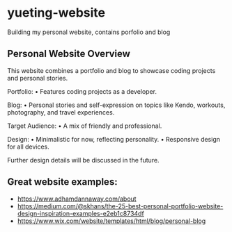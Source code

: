 # yueting-website

Building my personal website, contains porfolio and blog

## Personal Website Overview

This website combines a portfolio and blog to showcase coding projects and personal stories.

Portfolio:
• Features coding projects as a developer.

Blog:
• Personal stories and self-expression on topics like Kendo, workouts, photography, and travel experiences.

Target Audience:
• A mix of friendly and professional.

Design:
• Minimalistic for now, reflecting personality.
• Responsive design for all devices.

Further design details will be discussed in the future.

## Great website examples:

- https://www.adhamdannaway.com/about
- https://medium.com/@skhans/the-25-best-personal-portfolio-website-design-inspiration-examples-e2eb1c8734df
- https://www.wix.com/website/templates/html/blog/personal-blog
